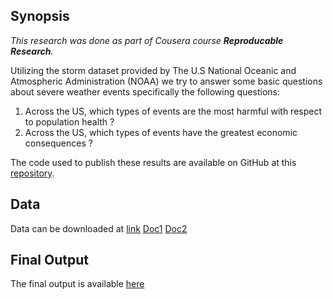 ## Synopsis

_This research was done as part of Cousera course **Reproducable Research**._

Utilizing the storm dataset provided by The U.S National Oceanic and Atmospheric Administration (NOAA) we try to answer some basic questions about severe weather events specifically the following questions:

1. Across the US, which types of events are the most harmful with respect to population health ?
1. Across the US, which types of events have the greatest economic consequences ?

The code used to publish these results are available on GitHub at this [repository](https://github.com/devender/research-project-2).

## Data

Data  can be downloaded at [link](https://d396qusza40orc.cloudfront.net/repdata%2Fdata%2FStormData.csv.bz2)
[Doc1](https://d396qusza40orc.cloudfront.net/repdata%2Fpeer2_doc%2Fpd01016005curr.pdf)
[Doc2](https://d396qusza40orc.cloudfront.net/repdata%2Fpeer2_doc%2FNCDC%20Storm%20Events-FAQ%20Page.pdf)

## Final Output 

The final output is available [here](http://rpubs.com/bigDee/StormAnalysis)
